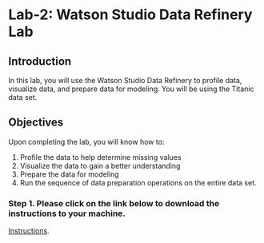 # Lab-2: Watson Studio Data Refinery Lab

## Introduction
In this lab, you will use the Watson Studio Data Refinery to profile data, visualize data, and prepare data for modeling. You will be using the Titanic data set.  

## Objectives 

Upon completing the lab, you will know how to:
1. Profile the data to help determine missing values
1. Visualize the data to gain a better understanding
1. Prepare the data for modeling
1. Run the sequence of data preparation operations on the entire data set.

### Step 1.  Please click on the link below to download the instructions to your machine.

[Instructions](https://github.com/bleonardb3/ML_POT_03-26-2020/raw/master/Lab-2/Data%20Refinery%20Lab_v17.pdf).
